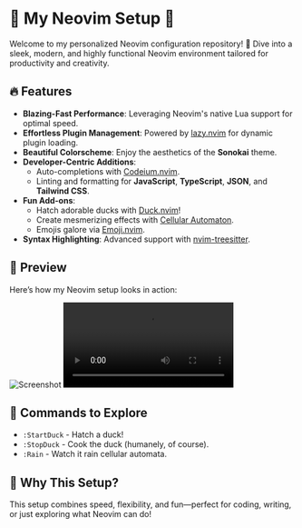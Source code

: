 # 🌟 My Neovim Setup 🌟

Welcome to my personalized Neovim configuration repository! 🚀 Dive into a sleek, modern, and highly functional Neovim environment tailored for productivity and creativity.

## 🔥 Features

- **Blazing-Fast Performance**: Leveraging Neovim's native Lua support for optimal speed.
- **Effortless Plugin Management**: Powered by [lazy.nvim](https://github.com/folke/lazy.nvim) for dynamic plugin loading.
- **Beautiful Colorscheme**: Enjoy the aesthetics of the **Sonokai** theme.
- **Developer-Centric Additions**:
  - Auto-completions with [Codeium.nvim](https://github.com/Exafunction/codeium.nvim).
  - Linting and formatting for **JavaScript**, **TypeScript**, **JSON**, and **Tailwind CSS**.
- **Fun Add-ons**:
  - Hatch adorable ducks with [Duck.nvim](https://github.com/tamton-aquib/duck.nvim)!
  - Create mesmerizing effects with [Cellular Automaton](https://github.com/eandrju/cellular-automaton.nvim).
  - Emojis galore via [Emoji.nvim](https://github.com/allaman/emoji.nvim).
- **Syntax Highlighting**: Advanced support with [nvim-treesitter](https://github.com/nvim-treesitter/nvim-treesitter).

## 📸 Preview

Here’s how my Neovim setup looks in action:

<!-- Add your images and videos here -->
![Screenshot](path/to/screenshot.png)
![Demo Video](path/to/video.mp4)

## 🐾 Commands to Explore

- `:StartDuck` - Hatch a duck!
- `:StopDuck` - Cook the duck (humanely, of course).
- `:Rain` - Watch it rain cellular automata.

## 🎯 Why This Setup?

This setup combines speed, flexibility, and fun—perfect for coding, writing, or just exploring what Neovim can do!
